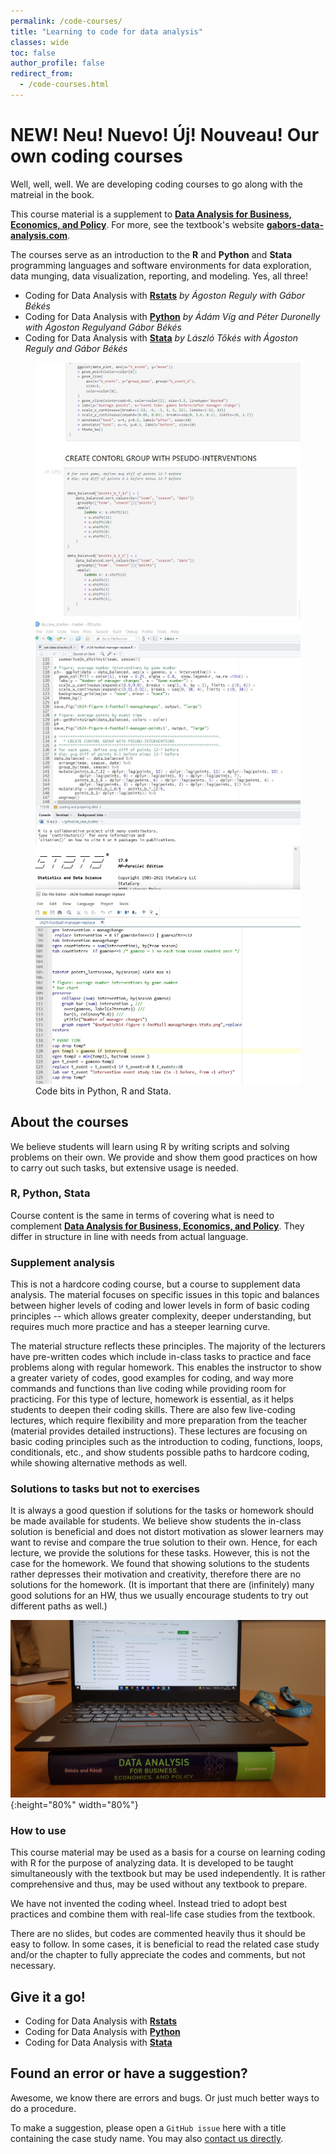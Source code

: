 ```yaml
---
permalink: /code-courses/
title: "Learning to code for data analysis"
classes: wide
toc: false
author_profile: false
redirect_from:
  - /code-courses.html
---
```




# NEW! Neu! Nuevo! Új! Nouveau! Our own coding courses

Well, well, well. We are developing coding courses to go along with the matreial in the book. 

This course material is a supplement to **[Data Analysis for Business, Economics, and Policy](https://www.cambridge.org/highereducation/books/data-analysis-for-business-economics-and-policy/D67A1B0B56176D6D6A92E27F3F82AA20)**. For more, see the textbook's website [**gabors-data-analysis.com**](https://gabors-data-analysis.com/).

The courses serve as an introduction to the **R** and **Python** and **Stata** programming languages and software environments for data exploration, data munging, data visualization, reporting, and modeling. Yes, all three!

* Coding for Data Analysis with **[Rstats](https://github.com/gabors-data-analysis/da-coding-rstats)**  *by Ágoston Reguly with Gábor Békés*
* Coding for Data Analysis with **[Python](https://github.com/gabors-data-analysis/da-coding-python)** *by Ádám Víg and Péter Duronelly with Ágoston Regulyand  Gábor Békés*
* Coding for Data Analysis with **[Stata](https://github.com/gabors-data-analysis/da-coding-stata)** *by László Tőkés with Ágoston Reguly and Gábor Békés*



<figure class="third">
  <img src="/images/events_python.jpg">
  <img src="/images/event_rstats.jpg">
  <img src="/images/event_stata.jpg">
  <figcaption>Code bits in Python, R and Stata.</figcaption>
</figure>


## About the courses

We believe students will learn using R by writing scripts and solving problems on their own. We provide and show them good practices on how to carry out such tasks, but extensive usage is needed.

### R, Python, Stata
Course content is the same in terms of covering what is need to complement **[Data Analysis for Business, Economics, and Policy](https://www.cambridge.org/highereducation/books/data-analysis-for-business-economics-and-policy/D67A1B0B56176D6D6A92E27F3F82AA20)**. They differ in structure in line with needs from actual language. 

### Supplement analysis
This is not a hardcore coding course, but a course to supplement data analysis. The material focuses on specific issues in this topic and balances between higher levels of coding and lower levels in form of basic coding principles -- which allows greater complexity, deeper understanding, but requires much more practice and has a steeper learning curve. 

The material structure reflects these principles. The majority of the lecturers have pre-written codes which include in-class tasks to practice and face problems along with regular homework. This enables the instructor to show a greater variety of codes, good examples for coding, and way more commands and functions than live coding while providing room for practicing. For this type of lecture, homework is essential, as it helps students to deepen their coding skills. There are also few live-coding lectures, which require flexibility and more preparation from the teacher (material provides detailed instructions). These lectures are focusing on basic coding principles such as the introduction to coding, functions, loops, conditionals, etc., and show students possible paths to hardcore coding, while showing alternative methods as well.

### Solutions to tasks but not to exercises
It is always a good question if solutions for the tasks or homework should be made available for students. We believe show students the in-class solution is beneficial and does not distort motivation as slower learners may want to revise and compare the true solution to their own. Hence, for each lecture, we provide the solutions for these tasks. However, this is not the case for the homework. We found that showing solutions to the students rather depresses their motivation and creativity, therefore there are no solutions for the homework. (It is important that there are (infinitely) many good solutions for an HW, thus we usually encourage students to try out different paths as well.)


![Use to hold your laptop](/images/booklaptop.jpg){:height="80%" width="80%"}


### How to use

This course material may be used as a basis for a course on learning coding with R for the purpose of analyzing data. It is developed to be taught simultaneously with the textbook but may be used independently. It is rather comprehensive and thus, may be used without any textbook to prepare. 

We have not invented the coding wheel. Instead tried to adopt best practices and combine them with real-life case studies from the textbook.

There are no slides, but codes are commented heavily thus it should be easy to follow. In some cases, it is beneficial to read the related case study and/or the chapter to fully appreciate the codes and comments, but not necessary. 

## Give it a go!


* Coding for Data Analysis with **[Rstats](https://github.com/gabors-data-analysis/da-coding-rstats)**  
* Coding for Data Analysis with **[Python](https://github.com/gabors-data-analysis/da-coding-python)** 
* Coding for Data Analysis with **[Stata](https://github.com/gabors-data-analysis/da-coding-stata)** 

## Found an error or have a suggestion?

Awesome, we know there are errors and bugs. Or just much better ways to do a procedure.

To make a suggestion, please open a `GitHub issue` here with a title containing the case study name. You may also [contact us directly](https://gabors-data-analysis.com/contact-us/). 



